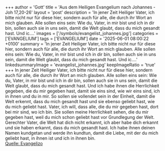 +++
author = 'Gott'
title = 'Aus dem Heiligen Evangelium nach Johannes - Joh 17,20-26'
layout = 'post'
description = 'In jener Zeit Heiliger Vater, ich bitte nicht nur für diese hier, sondern auch für alle, die durch ihr Wort an mich glauben. Alle sollen eins sein: Wie du, Vater, in mir bist und ich in dir bin, sollen auch sie in uns sein, damit die Welt glaubt, dass du mich gesandt hast. Und ic....'
images = ['/symbols/evangelist_johannes.jpg']
categories = ['EVANGELIUM']
tags = ['EVANGELIUM']
date = '2025-06-01 08:00:22 +0100'
summary = 'In jener Zeit Heiliger Vater, ich bitte nicht nur für diese hier, sondern auch für alle, die durch ihr Wort an mich glauben. Alle sollen eins sein: Wie du, Vater, in mir bist und ich in dir bin, sollen auch sie in uns sein, damit die Welt glaubt, dass du mich gesandt hast. Und ic....'
linkedsummaryImage = 'evangelist_johannes.jpg'
keepImageRatio = 'true'
+++
In jener Zeit Heiliger Vater, ich bitte nicht nur für diese hier, sondern auch für alle, die durch ihr Wort an mich glauben.
Alle sollen eins sein: Wie du, Vater, in mir bist und ich in dir bin, sollen auch sie in uns sein, damit die Welt glaubt, dass du mich gesandt hast.
Und ich habe ihnen die Herrlichkeit gegeben, die du mir gegeben hast, damit sie eins sind, wie wir eins sind,
ich in ihnen und du in mir.<!--more--> So sollen sie vollendet sein in der Einheit, damit die Welt erkennt, dass du mich gesandt hast und sie ebenso geliebt hast, wie du mich geliebt hast.
Vater, ich will, dass alle, die du mir gegeben hast, dort bei mir sind, wo ich bin. Sie sollen meine Herrlichkeit sehen, die du mir gegeben hast, weil du mich schon geliebt hast vor Grundlegung der Welt.
Gerechter Vater, die Welt hat dich nicht erkannt, ich aber habe dich erkannt und sie haben erkannt, dass du mich gesandt hast.
Ich habe ihnen deinen Namen kundgetan und werde ihn kundtun, damit die Liebe, mit der du mich geliebt hast, in ihnen ist und ich in ihnen bin.<br> [Quelle: Evangelizo](https://evangeliumtagfuertag.org/DE/gospel)